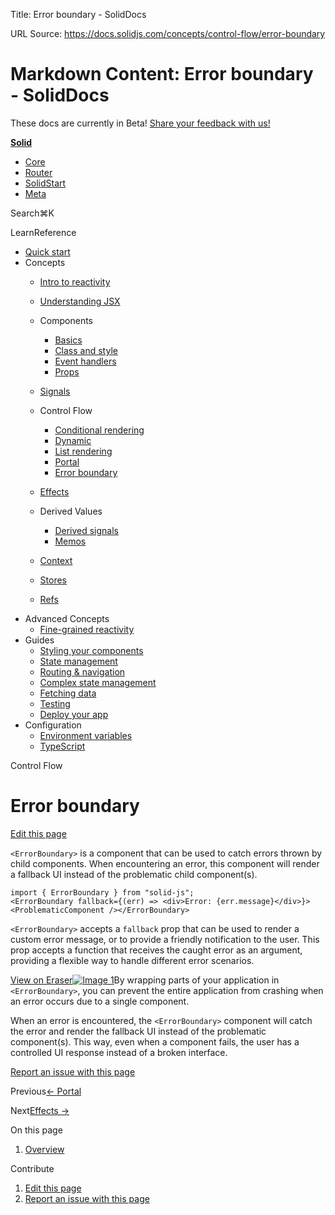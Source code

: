 Title: Error boundary - SolidDocs

URL Source: https://docs.solidjs.com/concepts/control-flow/error-boundary

Markdown Content:
Error boundary - SolidDocs
===============

These docs are currently in Beta! [Share your feedback with us!](https://shr.link/pna6n)

[**Solid**](https://docs.solidjs.com/)

*   [Core](https://docs.solidjs.com/)
*   [Router](https://docs.solidjs.com/solid-router)
*   [SolidStart](https://docs.solidjs.com/solid-start)
*   [Meta](https://docs.solidjs.com/solid-meta)

Search⌘K[](https://github.com/solidjs/solid)[](https://discord.com/invite/solidjs)

LearnReference

*   [Quick start](https://docs.solidjs.com/quick-start)
*   Concepts
    *   [Intro to reactivity](https://docs.solidjs.com/concepts/intro-to-reactivity)
    *   [Understanding JSX](https://docs.solidjs.com/concepts/understanding-jsx)
    *   Components
        
        *   [Basics](https://docs.solidjs.com/concepts/components/basics)
        *   [Class and style](https://docs.solidjs.com/concepts/components/class-style)
        *   [Event handlers](https://docs.solidjs.com/concepts/components/event-handlers)
        *   [Props](https://docs.solidjs.com/concepts/components/props)
        
    *   [Signals](https://docs.solidjs.com/concepts/signals)
    *   Control Flow
        
        *   [Conditional rendering](https://docs.solidjs.com/concepts/control-flow/conditional-rendering)
        *   [Dynamic](https://docs.solidjs.com/concepts/control-flow/dynamic)
        *   [List rendering](https://docs.solidjs.com/concepts/control-flow/list-rendering)
        *   [Portal](https://docs.solidjs.com/concepts/control-flow/portal)
        *   [Error boundary](https://docs.solidjs.com/concepts/control-flow/error-boundary)
        
    *   [Effects](https://docs.solidjs.com/concepts/effects)
    *   Derived Values
        
        *   [Derived signals](https://docs.solidjs.com/concepts/derived-values/derived-signals)
        *   [Memos](https://docs.solidjs.com/concepts/derived-values/memos)
        
    *   [Context](https://docs.solidjs.com/concepts/context)
    *   [Stores](https://docs.solidjs.com/concepts/stores)
    *   [Refs](https://docs.solidjs.com/concepts/refs)
*   Advanced Concepts
    *   [Fine-grained reactivity](https://docs.solidjs.com/advanced-concepts/fine-grained-reactivity)
*   Guides
    *   [Styling your components](https://docs.solidjs.com/guides/styling-your-components)
    *   [State management](https://docs.solidjs.com/guides/state-management)
    *   [Routing & navigation](https://docs.solidjs.com/guides/routing-and-navigation)
    *   [Complex state management](https://docs.solidjs.com/guides/complex-state-management)
    *   [Fetching data](https://docs.solidjs.com/guides/fetching-data)
    *   [Testing](https://docs.solidjs.com/guides/testing)
    *   [Deploy your app](https://docs.solidjs.com/guides/deploying-your-app)
*   Configuration
    *   [Environment variables](https://docs.solidjs.com/configuration/environment-variables)
    *   [TypeScript](https://docs.solidjs.com/configuration/typescript)

Control Flow

Error boundary
==============

[Edit this page](https://github.com/solidjs/solid-docs-next/edit/main/src/routes/concepts/control-flow/error-boundary.mdx)

`<ErrorBoundary>` is a component that can be used to catch errors thrown by child components. When encountering an error, this component will render a fallback UI instead of the problematic child component(s).

```
import { ErrorBoundary } from "solid-js";
<ErrorBoundary fallback={(err) => <div>Error: {err.message}</div>}>  <ProblematicComponent /></ErrorBoundary>
```

`<ErrorBoundary>` accepts a `fallback` prop that can be used to render a custom error message, or to provide a friendly notification to the user. This prop accepts a function that receives the caught error as an argument, providing a flexible way to handle different error scenarios.

[View on Eraser![Image 1](https://app.eraser.io/workspace/maDvFw5OryuPJOwSLyK9/preview?elements=aSw5yYrSY22mI_YqoZlpGQ&type=embed)](https://app.eraser.io/workspace/maDvFw5OryuPJOwSLyK9?elements=aSw5yYrSY22mI_YqoZlpGQ)By wrapping parts of your application in `<ErrorBoundary>`, you can prevent the entire application from crashing when an error occurs due to a single component.

When an error is encountered, the `<ErrorBoundary>` component will catch the error and render the fallback UI instead of the problematic component(s). This way, even when a component fails, the user has a controlled UI response instead of a broken interface.

[Report an issue with this page](https://github.com/solidjs/solid-docs-next/issues/new?assignees=ladybluenotes&labels=improve+documentation%2Cpending+review&projects=&template=CONTENT.yml&title=[Content]:&subject=/concepts/control-flow/error-boundary.mdx)

Previous[← Portal](https://docs.solidjs.com/concepts/control-flow/portal)

Next[Effects →](https://docs.solidjs.com/concepts/effects)

On this page

1.  [Overview](https://docs.solidjs.com/concepts/control-flow/error-boundary#_top)

Contribute

1.  [Edit this page](https://github.com/solidjs/solid-docs-next/edit/main/src/routes/concepts/control-flow/error-boundary.mdx)
2.  [Report an issue with this page](https://github.com/solidjs/solid-docs-next/issues/new?assignees=ladybluenotes&labels=improve+documentation%2Cpending+review&projects=&template=CONTENT.yml&title=[Content]:&subject=/concepts/control-flow/error-boundary.mdx)
